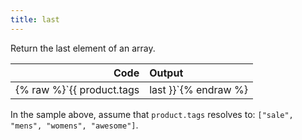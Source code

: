 ```yaml
---
title: last
---
```


Return the last element of an array.

| Code                                                   | Output             |
|-------------------------------------------------------:|:-------------------|
| {% raw %}`{{ product.tags | last }}`{% endraw %}     | `"awesome"` |

In the sample above, assume that `product.tags` resolves to: `["sale", "mens", "womens", "awesome"]`.
